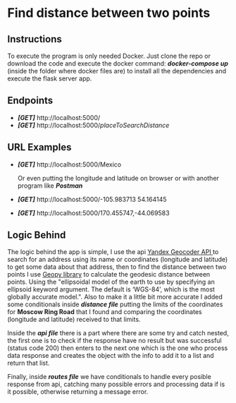 # Find distance between two points

## Instructions

To execute the program is only needed Docker. Just clone the repo or download the code and execute the docker command: _**docker-compose up**_ (inside the folder where docker files are) to install all the dependencies and execute the flask server app.

## Endpoints

- _**[GET]**_ http://localhost:5000/
- _**[GET]**_ http://localhost:5000/_placeToSearchDistance_

## URL Examples

- _**[GET]**_ http://localhost:5000/Mexico

  Or even putting the longitude and latitude on browser or with another program like _**Postman**_

- _**[GET]**_ http://localhost:5000/-105.983713 54.164145
- _**[GET]**_ http://localhost:5000/170.455747,-44.069583

## Logic Behind

The logic behind the app is simple, I use the api [Yandex Geocoder API ](https://yandex.ru/dev/maps/geocoder/doc/desc/concepts/about.html) to search for an address using its name or coordinates (longitude and latitude) to get some data about that address, then to find the distance between two points I use [Geopy library](https://pypi.org/project/geopy/) to calculate the geodesic distance between points.
Using the "ellipsoidal model of the earth to use by specifying an ellipsoid keyword argument. The default is ‘WGS-84’, which is the most globally accurate model.".
Also to make it a little bit more accurate I added some conditionals inside _**distance file**_ putting the limits of the coordinates for **Moscow Ring Road** that I found and comparing the coordinates (longitude and latitude) received to that limits.

Inside the _**api file**_ there is a part where there are some try and catch nested, the first one is to check if the response have no result but was successful (status code 200) then enters to the next one which is the one who process data response and creates the object with the info to add it to a list and return that list.

Finally, inside _**routes file**_ we have conditionals to handle every posible response from api, catching many possible errors and processing data if is it possible, otherwise returning a message error.
